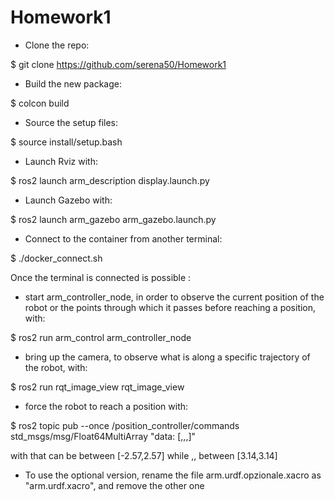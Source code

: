 # Homework1

- Clone the repo:

$ git clone https://github.com/serena50/Homework1


- Build the new package:

$ colcon build


- Source the setup files:

$ source install/setup.bash


- Launch Rviz with:

$ ros2 launch arm_description display.launch.py


- Launch Gazebo with:

$ ros2 launch arm_gazebo arm_gazebo.launch.py


- Connect to the container from another terminal:

$ ./docker_connect.sh 


Once the terminal is connected is possible :

- start arm_controller_node, in order to observe the current position of the robot or the points through which it passes before reaching a position, with:

$ ros2 run arm_control arm_controller_node


- bring up the camera, to observe what is along a specific trajectory of the robot, with:

$ ros2 run rqt_image_view  rqt_image_view


- force the robot to reach a position with:

$ ros2 topic pub --once /position_controller/commands std_msgs/msg/Float64MultiArray "data: [<jo>,<j1>,<j2>,<j3>]"

with <jo> that can be between [-2.57,2.57]
while <j1>,<j2>,<j3> between [3.14,3.14]


- To use the optional version, rename the file arm.urdf.opzionale.xacro as "arm.urdf.xacro", and remove the other one
